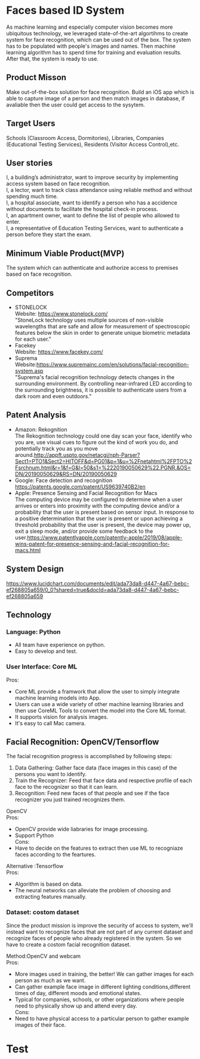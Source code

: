# Faces based ID System

As machine learning and especially computer vision becomes more ubiquitous technology, we leveraged state-of-the-art algortihms to create system for face recognition, which can be used out of the box. The system has to be populated with people's images and names. Then machine learning algorithm has to spend time for training and evaluation results. After that, the system is ready to use.  

## Product Misson
Make out-of-the-box solution for face recognition.  Build an iOS app which is able to capture image of a person and then match images in database, if avaliable then the user could get access to the sysytem.

## Target Users
Schools (Classroom Access, Dormitories), Libraries, Companies (Educational Testing Services), Residents (Visitor Access Control),etc.

## User stories
I, a building’s administrator, want to improve security by implementing access system based on face recognition.  
I, a lector, want to track class attendance using reliable method and without spending much time.  
I, a hospital associate, want to identify a person who has a accidence without documents to facilitate the hospital check-in process.         
I, an apartment owner, want to define the list of people who allowed to enter.     
I, a representative of Education Testing Services, want to authenticate a person before they start the exam.    

## Minimum Viable Product(MVP)
The system which can authenticate and authorize access to premises based on face recognition.

## Competitors
* STONELOCK   
Website: https://www.stonelock.com/  
"StoneLock technology uses multiple sources of non-visible wavelengths that are safe and allow for measurement of spectroscopic features below the skin in order to generate unique biometric metadata for each user."  
* Facekey  
Website: https://www.facekey.com/   
* Suprema  
Website:https://www.supremainc.com/en/solutions/facial-recognition-system.asp   
"Suprema's facial recognition technology detects changes in the surrounding environment. By controlling near-infrared LED according to the surrounding brightness, it is possible to authenticate users from a dark room and even outdoors."   
## Patent Analysis
* Amazon: Rekognition  
The Rekognition technology could one day scan your face, identify who you are, use visual cues to figure out the kind of work you do, and potentially track you as you move around.http://appft.uspto.gov/netacgi/nph-Parser?Sect1=PTO1&Sect2=HITOFF&d=PG01&p=1&u=%2Fnetahtml%2FPTO%2Fsrchnum.html&r=1&f=G&l=50&s1=%2220190050629%22.PGNR.&OS=DN/20190050629&RS=DN/20190050629    
* Google: Face detection and recognition      
https://patents.google.com/patent/US9639740B2/en  
* Apple: Presence Sensing and Facial Recognition for Macs    
The computing device may be configured to determine when a user arrives or enters into proximity with the computing device and/or a probability that the user is present based on sensor input. In response to a positive determination that the user is present or upon achieving a threshold probability that the user is present, the device may power up, exit a sleep mode, and/or provide some feedback to the user.https://www.patentlyapple.com/patently-apple/2019/08/apple-wins-patent-for-presence-sensing-and-facial-recognition-for-macs.html  

## System Design
https://www.lucidchart.com/documents/edit/ada73da8-d447-4a67-bebc-ef268805a659/0_0?shared=true&docId=ada73da8-d447-4a67-bebc-ef268805a659

## Technology
### Language: Python
* All team have experience on python.  
* Easy to develop and test.   
### User Interface: Core ML   
Pros:   
* Core ML provide a framwork that allow the user to simply integrate machine learning models into App.  
* Users can use a wide variety of other machine learning libraries and then use CoreML Tools to convert the model into the Core ML format.   
* It supports vision for analysis images.  
* It's easy to call Mac camera.  
## Facial Recognition: OpenCV/Tensorflow   
The facial recognition progress is accomplished by following steps:   
1. Data Gathering: Gather face data (face images in this case) of the persons you want to identify.  
2. Train the Recognizer: Feed that face data and respective profile of each face to the recognizer so that it can learn.
3. Recognition: Feed new faces of that people and see if the face recognizer you just trained recognizes them.  

OpenCV  
Pros:   
* OpenCV provide wide liabraries for image processing. 
* Support Python  
Cons:  
* Have to decide on the features to extract then use ML to recogniaze faces according to the feartures.   

Alternative :Tensorflow  
Pros:   
* Algorithm is based on data.  
* The neural networks can alleviate the problem of choosing and extracting features manually.  

### Dataset: costom dataset  
Since the product mission is improve the security of access to system, we'll instead want to recognize faces that are not part of any current dataset and recognize faces of people who already registered in the system. So we have to create a costom facial recognition dataset.  

Method:OpenCV and webcam   
Pros:  
* More images used in training, the better! We can gather images for each person as much as we want.  
* Can gather example face image in different lighting conditions,different times of day, different moods and emotional states.
* Typical for companies, schools, or other organizations where people need to physically show up and attend every day.   
Cons:  
* Need to have physical access to a particular person to gather example images of their face.  

# Test
